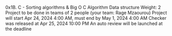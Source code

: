 0x1B. C - Sorting algorithms & Big O
C
Algorithm
Data structure
 Weight: 2
 Project to be done in teams of 2 people (your team: Rage Mzaourou)
 Project will start Apr 24, 2024 4:00 AM, must end by May 1, 2024 4:00 AM
 Checker was released at Apr 25, 2024 10:00 PM
 An auto review will be launched at the deadline
